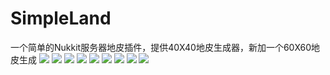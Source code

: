 # SimpleLand
一个简单的Nukkit服务器地皮插件，提供40X40地皮生成器，新加一个60X60地皮生成
<img src="http://www.solememory.top/images/166.jpg">
<img src="http://www.solememory.top/images/gc1.png">
<img src="http://www.solememory.top/images/gc2.png">
<img src="http://www.solememory.top/images/gc3.png">
<img src="http://www.solememory.top/images/gc4.png">
<img src="http://www.solememory.top/images/gc5.png">
<img src="http://www.solememory.top/images/GiantCourage.jpg">
<img src="http://www.solememory.top/images/plugins1.png">
<img src="http://www.solememory.top/images/plugins2.png">
